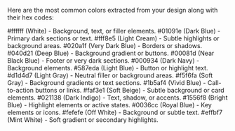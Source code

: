 Here are the most common colors extracted from your design along with their hex codes:

#ffffff (White) - Background, text, or filler elements.
#01091e (Dark Blue) - Primary dark sections or text.
#fff8e5 (Light Cream) - Subtle highlights or background areas.
#020a1f (Very Dark Blue) - Borders or shadows.
#040d21 (Deep Blue) - Background gradient or buttons.
#00081d (Near Black Blue) - Footer or very dark sections.
#000934 (Dark Navy) - Background elements.
#587eda (Light Blue) - Button or highlight text.
#d1d4d7 (Light Gray) - Neutral filler or background areas.
#f5f6fa (Soft Gray) - Background gradients or text sections.
#1b5af4 (Vivid Blue) - Call-to-action buttons or links.
#faf3e1 (Soft Beige) - Subtle background or card elements.
#021138 (Dark Indigo) - Text, shadow, or accents.
#1556f8 (Bright Blue) - Highlight elements or active states.
#0036cc (Royal Blue) - Key elements or icons.
#fefefe (Off White) - Background or subtle text.
#effbf7 (Mint White) - Soft gradient or secondary highlights.​​



